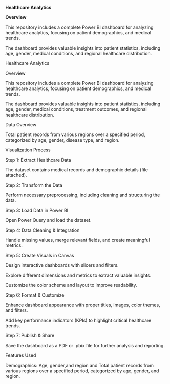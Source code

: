 **Healthcare Analytics**

**Overview**

This repository includes a complete Power BI dashboard for analyzing healthcare analytics, focusing on patient demographics, and medical trends.

The dashboard provides valuable insights into patient statistics, including age, gender, medical conditions, and regional healthcare distribution.

Healthcare Analytics

Overview

This repository includes a complete Power BI dashboard for analyzing healthcare analytics, focusing on patient demographics, and medical trends.

The dashboard provides valuable insights into patient statistics, including age, gender, medical conditions, treatment outcomes, and regional healthcare distribution.

Data Overview

Total patient records from various regions over a specified period, categorized by age, gender, disease type, and region.

Visualization Process

Step 1: Extract Healthcare Data

The dataset contains medical records and demographic details (file attached).

Step 2: Transform the Data

Perform necessary preprocessing, including cleaning and structuring the data.

Step 3: Load Data in Power BI

Open Power Query and load the dataset.

Step 4: Data Cleaning & Integration

Handle missing values, merge relevant fields, and create meaningful metrics.

Step 5: Create Visuals in Canvas

Design interactive dashboards with slicers and filters.

Explore different dimensions and metrics to extract valuable insights.

Customize the color scheme and layout to improve readability.

Step 6: Format & Customize

Enhance dashboard appearance with proper titles, images, color themes, and filters.

Add key performance indicators (KPIs) to highlight critical healthcare trends.

Step 7: Publish & Share

Save the dashboard as a PDF or .pbix file for further analysis and reporting.

Features Used

Demographics: Age, gender,and region and Total patient records from various regions over a specified period, categorized by age, gender, and region.




